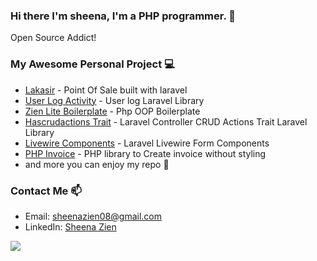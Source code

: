 ### Hi there I'm sheena, I'm a PHP programmer. 👋
Open Source Addict!
<!--I’m currently working on [Frontline](https:\\frontline-app.com) as a Backend and litle bit to change Frontend, in here i use Laravel and Reactjs.-->
<!--
### More About Me  :blush:
My name is Sheena Muhammad Ali Zien, I living in Indonesia, Jepara Jawa Tengah. Wathcing anime is my hobbies now
-->
<!--
### Work experiences out of a Programmer :sunny:
* June 2016, after I graduated from high school, I work at CV.Tipota furniture corporate as a woodworker helper, in here I work only for 4 Month until November 2016.
* February 2017 I working at PT.KMJ Kanindo Makmur Jaya garment corporate, I working as an operator production in sewing division, and In October 2017 I Out from here.
* The last job out of a Programmer, I working as a Operator in Delivery Service in JNE November 2017 until March 2018. -->

<!-- ### Work experiences as a Prgrammer 🌱
* In September 2018, I started working at [geekgarden.id](https://geekgarden.id), in here I work as a web programmer, I use laravel and vuejs to handle my work.
a little about [geekgarden.id](https://geekgarden.id), this company is engaged in consulting it, serving the making of applications and software for various clients. and in September 2019 I decided to resign from [geekgarden.id](https://geekgarden.id)
* In September 2019, after i resign from [geekgarden.id](https://geekgarden.id), i started working at [frontline-app.com](https://frontline-app.com), in [frontline-app.com](https://frontline-app.com) I work remotely -->

### My Awesome Personal Project :computer:
* [Lakasir](https://github.com/lakasir/lakasir) - Point Of Sale built with laravel
* [User Log Activity](https://github.com/lakasir/user-logging-activity) - User log Laravel Library
* [Zien Lite Boilerplate](https://github.com/sheenazien8/zien-lite) - Php OOP Boilerplate
* [Hascrudactions Trait](https://github.com/sheenazien8/hascrudactions) - Laravel Controller CRUD Actions Trait Laravel Library
* [Livewire Components](https://github.com/sheenazien8/livewire-components) - Laravel Livewire Form Components
* [PHP Invoice](https://github.com/ordgard/php-invoice) - PHP library to Create invoice without styling
* and more you can enjoy my repo :wave:
<!--
### Organizations  :frog:
* Lakasir - Open Source Point Of Sale
-->

### Contact Me :mailbox:
* Email: sheenazien08@gmail.com
* LinkedIn: [Sheena Zien](https://www.linkedin.com/in/sheena-zien-055635156/) 

![](https://komarev.com/ghpvc/?username=sheenazien8&color=green)
<!--
**sheenazien8/sheenazien8** is a ✨ _special_ ✨ repository because its `README.md` (this file) appears on your GitHub profile.

Here are some ideas to get you started:

- 🔭 I’m currently working on ...
- 🌱 I’m currently learning ...
- 👯 I’m looking to collaborate on ...
- 🤔 I’m looking for help with ...
- 💬 Ask me about ...
- 📫 How to reach me: ...
- 😄 Pronouns: ...
- ⚡ Fun fact: ...
-->
